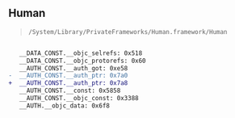 ## Human

> `/System/Library/PrivateFrameworks/Human.framework/Human`

```diff

   __DATA_CONST.__objc_selrefs: 0x518
   __DATA_CONST.__objc_protorefs: 0x60
   __AUTH_CONST.__auth_got: 0xe58
-  __AUTH_CONST.__auth_ptr: 0x7a0
+  __AUTH_CONST.__auth_ptr: 0x7a8
   __AUTH_CONST.__const: 0x5858
   __AUTH_CONST.__objc_const: 0x3388
   __AUTH.__objc_data: 0x6f8

```
